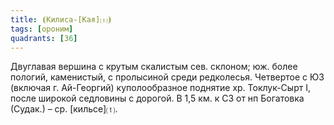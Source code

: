 ```yaml
---
title: ⦗Килиса-[Кая]⒯⦘
tags: [ороним]
quadrants: [З6]
---
```


Двуглавая вершина с крутым скалистым сев. склоном; юж. более пологий,
каменистый, с пролысиной среди редколесья. Четвертое с ЮЗ (включая г.
Ай-Георгий) куполообразное поднятие хр. Токлук-Сырт I, после широкой седловины с
дорогой. В 1,5 км. к СЗ от нп Богатовка (Судак.) – ср. [кильсе]⒯.
